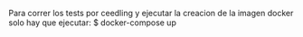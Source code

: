 Para correr los tests por ceedling y ejecutar la creacion de la imagen docker solo hay que ejecutar:
$ docker-compose up